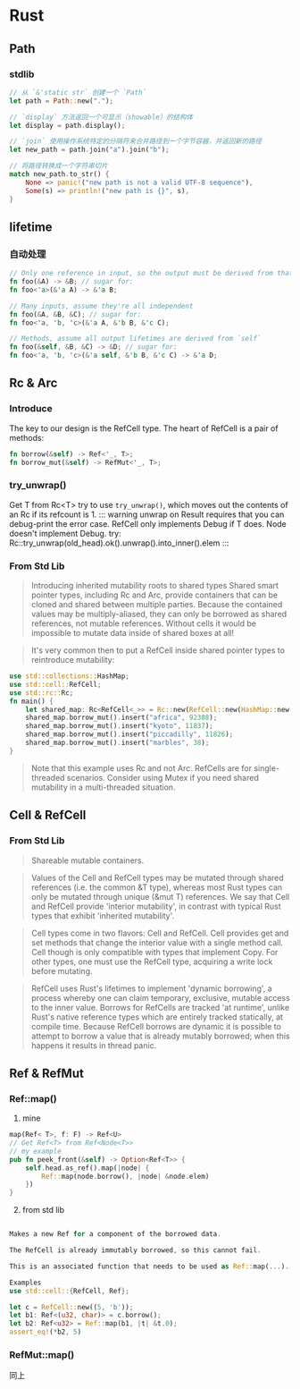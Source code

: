 # Rust

## Path

### stdlib
```rust
// 从 `&'static str` 创建一个 `Path`
let path = Path::new(".");

// `display` 方法返回一个可显示（showable）的结构体
let display = path.display();

// `join` 使用操作系统特定的分隔符来合并路径到一个字节容器，并返回新的路径
let new_path = path.join("a").join("b");

// 将路径转换成一个字符串切片
match new_path.to_str() {
    None => panic!("new path is not a valid UTF-8 sequence"),
    Some(s) => println!("new path is {}", s),
}
```

## lifetime

### 自动处理
```rust
// Only one reference in input, so the output must be derived from that input
fn foo(&A) -> &B; // sugar for:
fn foo<'a>(&'a A) -> &'a B;

// Many inputs, assume they're all independent
fn foo(&A, &B, &C); // sugar for:
fn foo<'a, 'b, 'c>(&'a A, &'b B, &'c C);

// Methods, assume all output lifetimes are derived from `self`
fn foo(&self, &B, &C) -> &D; // sugar for:
fn foo<'a, 'b, 'c>(&'a self, &'b B, &'c C) -> &'a D;
```

## Rc & Arc

### Introduce
The key to our design is the RefCell type. The heart of RefCell is a pair of methods:
```rust
fn borrow(&self) -> Ref<'_, T>;
fn borrow_mut(&self) -> RefMut<'_, T>;
```

### try_unwrap()
Get T from Rc\<T\>
try to use `try_unwrap()`, which moves out the contents of an Rc if its refcount is 1.
::: warning 
unwrap on Result requires that you can debug-print the error case. RefCell<T> only implements Debug if T does. Node doesn't implement Debug.
try: Rc::try_unwrap(old_head).ok().unwrap().into_inner().elem
:::

### From Std Lib
>Introducing inherited mutability roots to shared types
Shared smart pointer types, including Rc<T> and Arc<T>, provide containers that can be cloned and shared between multiple parties. Because the contained values may be multiply-aliased, they can only be borrowed as shared references, not mutable references. Without cells it would be impossible to mutate data inside of shared boxes at all!

>It's very common then to put a RefCell<T> inside shared pointer types to reintroduce mutability:
```rust
use std::collections::HashMap;
use std::cell::RefCell;
use std::rc::Rc;
fn main() {
    let shared_map: Rc<RefCell<_>> = Rc::new(RefCell::new(HashMap::new()));
    shared_map.borrow_mut().insert("africa", 92388);
    shared_map.borrow_mut().insert("kyoto", 11837);
    shared_map.borrow_mut().insert("piccadilly", 11826);
    shared_map.borrow_mut().insert("marbles", 38);
}
```
>Note that this example uses Rc<T> and not Arc<T>. RefCell<T>s are for single-threaded scenarios. Consider using Mutex<T> if you need shared mutability in a multi-threaded situation.

## Cell & RefCell

### From Std Lib
>Shareable mutable containers.

>Values of the Cell<T> and RefCell<T> types may be mutated through shared references (i.e. the common &T type), whereas most Rust types can only be mutated through unique (&mut T) references. We say that Cell<T> and RefCell<T> provide 'interior mutability', in contrast with typical Rust types that exhibit 'inherited mutability'.

>Cell types come in two flavors: Cell<T> and RefCell<T>. Cell<T> provides get and set methods that change the interior value with a single method call. Cell<T> though is only compatible with types that implement Copy. For other types, one must use the RefCell<T> type, acquiring a write lock before mutating.

>RefCell<T> uses Rust's lifetimes to implement 'dynamic borrowing', a process whereby one can claim temporary, exclusive, mutable access to the inner value. Borrows for RefCell<T>s are tracked 'at runtime', unlike Rust's native reference types which are entirely tracked statically, at compile time. Because RefCell<T> borrows are dynamic it is possible to attempt to borrow a value that is already mutably borrowed; when this happens it results in thread panic.

## Ref & RefMut

### Ref::map()
1. mine
```rust
map(Ref< T>, f: F) -> Ref<U>
// Get Ref<T> from Ref<Node<T>>
// my example
pub fn peek_front(&self) -> Option<Ref<T>> {
    self.head.as_ref().map(|node| {
        Ref::map(node.borrow(), |node| &node.elem)
    })
}
```
2. from std lib
```rust

Makes a new Ref for a component of the borrowed data.

The RefCell is already immutably borrowed, so this cannot fail.

This is an associated function that needs to be used as Ref::map(...). A method would interfere with methods of the same name on the contents of a RefCell used through Deref.

Examples
use std::cell::{RefCell, Ref};

let c = RefCell::new((5, 'b'));
let b1: Ref<(u32, char)> = c.borrow();
let b2: Ref<u32> = Ref::map(b1, |t| &t.0);
assert_eq!(*b2, 5)
```

### RefMut::map()
同上

##